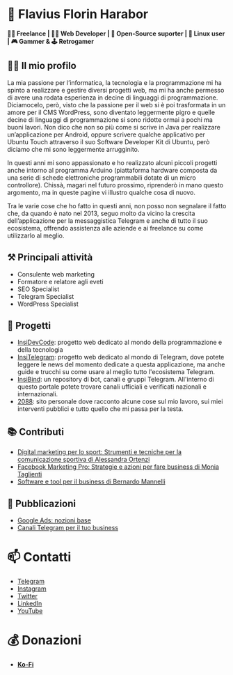 # 👋 Flavius Florin Harabor
 **👨‍🏫 Freelance | 👨‍💻 Web Developer | 📖 Open-Source suporter | 🐧 Linux user | 🎮 Gammer & 🕹 Retrogamer**

## 👨‍🏫 Il mio profilo
La mia passione per l’informatica, la tecnologia e la programmazione mi ha spinto a realizzare e gestire diversi progetti web, ma mi ha anche permesso di avere una rodata esperienza in decine di linguaggi di programmazione. Diciamocelo, però, visto che la passione per il web si è poi trasformata in un amore per il CMS WordPress, sono diventato leggermente pigro e quelle decine di linguaggi di programmazione si sono ridotte ormai a pochi ma buoni lavori. Non dico che non so più come si scrive in Java per realizzare un’applicazione per Android, oppure scrivere qualche applicativo per Ubuntu Touch attraverso il suo Software Developer Kit di Ubuntu, però diciamo che mi sono leggermente arrugginito.

In questi anni mi sono appassionato e ho realizzato alcuni piccoli progetti anche intorno al programma Arduino (piattaforma hardware composta da una serie di schede elettroniche programmabili dotate di un micro controllore). Chissà, magari nel futuro prossimo, riprenderò in mano questo argomento, ma in queste pagine vi illustro qualche cosa di nuovo.

Tra le varie cose che ho fatto in questi anni, non posso non segnalare il fatto che, da quando è nato nel 2013, seguo molto da vicino la crescita dell’applicazione per la messaggistica Telegram e anche di tutto il suo ecosistema, offrendo assistenza alle aziende e ai freelance su come utilizzarlo al meglio.

## ⚒ Principali attività
- Consulente web marketing
- Formatore e relatore agli eveti
- SEO Specialist
- Telegram Specialist
- WordPress Specialist

## 👥 Progetti
- [InsiDevCode](https://www.insidevcode.eu/): progetto web dedicato al mondo della programmazione e della tecnologia
- [InsiTelegram](https://insidetelegram.eu/): progetto web dedicato al mondo di Telegram, dove potete leggere le news del momento dedicate a questa applicazione, ma anche guide e trucchi su come usare al meglio tutto l'ecosistema Telegram.
- [InsiBind](http://insidebind.eu/): un repository di bot, canali e gruppi Telegram. All'interno di questo portale potete trovare canali ufficiali e verificati nazionali e internazionali.
- [2088](https://2088.it/blog/): sito personale dove racconto alcune cose sul mio lavoro, sui miei interventi pubblici e tutto quello che mi passa per la testa.

## 📚 Contributi
- [Digital marketing per lo sport: Strumenti e tecniche per la comunicazione sportiva  di Alessandra Ortenzi](https://books.google.it/books?isbn=8820380560)
- [Facebook Marketing Pro: Strategie e azioni per fare business di Monia Taglienti](https://books.google.it/books?isbn=8820385023)
- [Software e tool per il business di Bernardo Mannelli](https://www.google.it/books/edition/Software_e_tool_per_il_business_Dove_si/tkQ9zgEACAAJ?hl=it&kptab=overview)

## 📝 Pubblicazioni
- [Google Ads: nozioni base](https://2088.it/google-ads-nozioni-base-2/)
- [Canali Telegram per il tuo business](https://2088.it/canali-telegram-per-il-tuo-business-e-book/)


# 📫 Contatti
- [Telegram](https://t.me/ErBoss88)
- [Instagram](https://instagram.com/flaviusharabor/)
- [Twitter](https://twitter.com/FlaviusHarabor)
- [LinkedIn](https://www.linkedin.com/in/flaviusflorinharabor/)
- [YouTube](http://www.youtube.com/c/FlaviusFlorinHarabor)

# 💰 Donazioni
- **[Ko-Fi](https://ko-fi.com/insidetelegramproject)**


<!--
**florin88/florin88** is a ✨ _special_ ✨ repository because its `README.md` (this file) appears on your GitHub profile.

Here are some ideas to get you started:

- 🔭 I’m currently working on ...
- 🌱 I’m currently learning ...
- 👯 I’m looking to collaborate on ...
- 🤔 I’m looking for help with ...
- 💬 Ask me about ...
- 📫 How to reach me: ...
- 😄 Pronouns: ...
- ⚡ Fun fact: ...
-->
